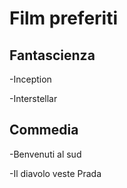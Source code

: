 # Film preferiti
## Fantascienza  

-Inception  

-Interstellar

## Commedia  

-Benvenuti al sud  

-Il diavolo veste Prada
